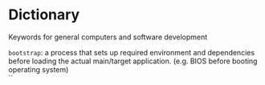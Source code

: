 # Dictionary
Keywords for general computers and software development

`bootstrap`: a process that sets up required environment and dependencies before loading the actual main/target application. (e.g. BIOS before booting operating system)\
``